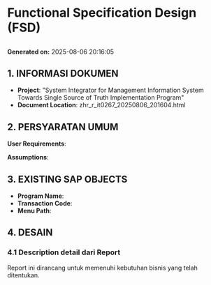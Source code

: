 # Functional Specification Design (FSD)
## 
### 

**Generated on:** 2025-08-06 20:16:05

## 1. INFORMASI DOKUMEN

- **Project**: "System Integrator for Management Information System Towards Single Source of Truth Implementation Program"
- **Document Location**: zhr_r_it0267_20250806_201604.html

## 2. PERSYARATAN UMUM

**User Requirements**: 

**Assumptions**:

## 3. EXISTING SAP OBJECTS

- **Program Name**: 
- **Transaction Code**: 
- **Menu Path**: 

## 4. DESAIN

### 4.1 Description detail dari Report

Report ini dirancang untuk memenuhi kebutuhan bisnis yang telah ditentukan.
